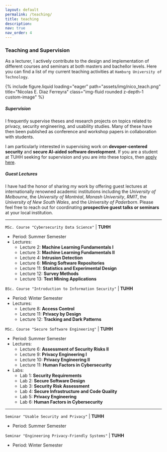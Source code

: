 ```yaml
---
layout: default
permalink: /teaching/
title: teaching
description: 
nav: true
nav_order: 4
---
```

### Teaching and Supervision

As a lecturer, I actively contribute to the design and implementation of different courses and seminars at both masters and bachellor levels. Here you can find a list of my current teaching activities at `Hamburg University of Technology`. 

<div class="row">
    <div class="col-sm mt-3 mt-md-0">
        <style>
            .custom-image {
                max-width: 85%;
            }
            @media (min-width: 768px) { /* Larger than mobile (tablet and up) */
                .custom-image {
                    max-width: 50%; /* Adjust this as needed */
                }
            }
        </style>
        {% include figure.liquid loading="eager" path="assets/img/nico_teach.png" title="Nicolas E. Diaz Ferreyra" class="img-fluid rounded z-depth-1 custom-image" %}
    </div>
</div>

##### Supervision
I frequently supervise theses and research projects on topics related to privacy, security engineering, and usability studies. Many of these have then been published as conference and workshop papers in collaboration with students.

I am particularly interested in supervising work on **devoper-centered security** and **secure AI-aided software development**. If you are a student at TUHH seeking for supervision and you are into these topics, then [apply here](https://www.tuhh.de/softsec/teaching/thesis).

##### Guest Lectures
I have had the honor of sharing my work by offering guest lectures at internationally renowned academic institutions including the *University of Melbourne*, the *University of Montréal*, *Monash University*, *RMIT*, the *University of New South Wales*, and the *University of Paderborn*. Please feel free to reach out for coordinating **prospective guest talks or seminars** at your local institution.

---
`MSc. Course "Cybersecurity Data Science"` | **TUHH**
- Period: Summer Semester
- Lectures:
  - Lecture 2: **Machine Learning Fundamentals I**
  - Lecture 3: **Machine Learning Fundamentals II**
  - Lecture 4: **Intrusion Detection**
  - Lecture 6: **Mining Software Repositories**
  - Lecture 11: **Statistics and Experimental Design**
  - Lecture 12: **Survey Methods**
  - Lecture 13: **Text Mining Applications**

`BSc. Course "Introduction to Information Security"` | **TUHH**
- Period: Winter Semester
- Lectures: 
  - Lecture 8: **Access Control**
  - Lecture 11: **Privacy by Design**
  - Lecture 12: **Tracking and Dark Patterns**

`MSc. Course "Secure Software Engineering"` | **TUHH**
- Period: Summer Semester
- Lectures:
  - Lecture 6: **Assessment of Security Risks II**
  - Lecture 9: **Privacy Engineering I**
  - Lecture 10: **Privacy Engineering II**
  - Lecture 11: **Human Factors in Cybersecurity**
- Labs: 
  - Lab 1: **Security Requirements**
  - Lab 2: **Secure Software Design**
  - Lab 3: **Security Risk Assessment**
  - Lab 4: **Secure Infrastructure and Code Quality**
  - Lab 5: **Privacy Engineering**
  - Lab 6: **Human Factors in Cybersecurity**

---

`Seminar "Usable Security and Privacy"` | **TUHH**
- Period: Summer Semester

`Seminar "Engineering Privacy-Friendly Systems"` | **TUHH**
- Period: Winter Semester
